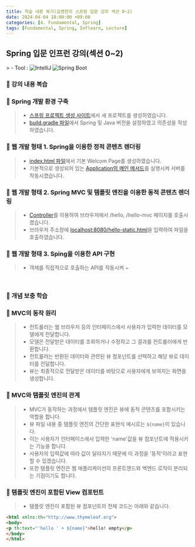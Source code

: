 ```yaml
---
title: 학습 내용 복기(김영한의 스프링 입문 강의 섹션 0~2)
date: 2024-04-04 18:00:00 +09:00
categories: [4. Fundamental, Spring]
tags: [Fundamental, Spring, Inflearn, Lecture]
---
```


<!-- 2024-04-04 글 작성 시작; 2024-04-06 페이지 호출 완료 -->
<h2>Spring 입문 인프런 강의(섹션 0~2)</h2>
> - Tool :  
<img alt="IntelliJ" src="https://img.shields.io/badge/-IntelliJ-000000?style=flat-square&logo=intellij-idea&logoColor=white" />
<img alt="Spring Boot" src="https://img.shields.io/badge/-SpringBoot-6DB33F?style=flat-square&logo=spring&logoColor=white" />

<br>

### 🔔 강의 내용 복습
### 📌 Spring 개발 환경 구축
> - <a href="https://start.spring.io/">스프링 프로젝트 생성 사이트</a>에서 새 프로젝트를 생성하였습니다.
> - <a href="https://github.com/Kim-src/Study-Spring/blob/main/build.gradle">build.gradle 파일</a>에서 Spring 및 Java 버전을 설정하였고 의존성을 작성하였습니다.

### 📌 웹 개발 형태 1. Spring을 이용한 정적 콘텐츠 렌더링
> - <a href="https://github.com/Kim-src/Study-Spring/blob/main/src/main/resources/static/index.html">index.html 파일</a>에서 기본 Welcom Page를 생성하였습니다.
> - 기본적으로 생성되어 있는 <a href="https://github.com/Kim-src/Study-Spring/blob/main/src/main/java/hello/hellospring/HelloSpringApplication.java">Application의 메인 메서드</a>를 실행시켜 서버를 작동시켰습니다.

### 📌 웹 개발 형태 2. Spring MVC 및 템플릿 엔진을 이용한 동적 콘텐츠 렌더링
> - <a href="https://github.com/Kim-src/Study-Spring/blob/main/src/main/java/hello/hellospring/controller/HelloController.java">Controller</a>를 이용하여 브라우저에서 /hello, /hello-mvc 페이지를 호출시켰습니다.
> - 브라우저 주소창에 <a href="https://github.com/Kim-src/Study-Spring/blob/main/src/main/resources/static/hello-static.html">localhost:8080/hello-static.html</a>을 입력하여 파일을 호출하였습니다.

### 📌 웹 개발 형태 3. Sping을 이용한 API 구현
> - 객체를 직접적으로 호출하는 API를 작동시켜 ~

<br>

### 🔔 개념 보충 학습
### 📌 MVC의 동작 원리
> - 컨트롤러는 웹 브라우저 등의 인터페이스에서 사용자가 입력한 데이터를 모델에게 전달합니다.
> - 모델은 전달받은 데이터를 조회하거나 수정하고 그 결과를 컨트롤러에게 반환합니다.
> - 컨트롤러는 반환된 데이터와 관련된 뷰 컴포넌트를 선택하고 해당 뷰로 데이터를 전달합니다.
> - 뷰는 최종적으로 전달받은 데이터를 바탕으로 사용자에게 보여지는 화면을 생성합니다.

### 📌 MVC와 템플릿 엔진의 관계
> - MVC가 동작하는 과정에서 템플릿 엔진은 뷰에 동적 콘텐츠를 포함시키는 역할을 합니다.
> - 뷰 파일 내용 중 템플릿 엔진의 간단한 표현식 예시로는 ```${name}```이 있습니다.
> - 이는 사용자가 인터페이스에서 입력한 'name'값을 뷰 컴포넌트에 적용시키는 기능을 합니다.
> - 사용자의 입력값에 따라 값이 달라지기 때문에 이 과정을 '동적'이라고 표현할 수 있겠습니다.
> - 또한 템플릿 엔진은 웹 애플리케이션의 프론트엔드와 백엔드 로직이 분리되는 기점이기도 합니다.

### 📌 템플릿 엔진이 포함된 View 컴포턴트
> - 템플릿 엔진이 포함된 뷰 컴포넌트의 전체 코드는 아래와 같습니다.

``` html
<html xmlns:th="http://www.thymeleaf.org">
<body>
<p th:text="'hello ' + ${name}">hello! empty</p>
</body>
</html>
```

<br>
<br>
<br>
